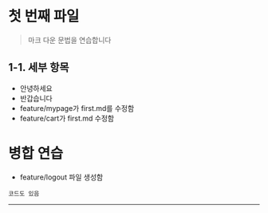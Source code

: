 # 첫 번째 파일
> 마크 다운 문법을 연습합니다

## 1-1. 세부 항목
* 안녕하세요
* 반갑습니다
* feature/mypage가 first.md를 수정함
* feature/cart가 first.md 수정함

# 병합 연습
* feature/logout 파일 생성함

```
코드도 있음
```

---
